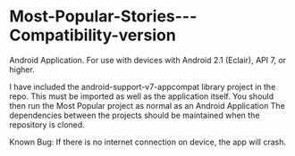 Most-Popular-Stories---Compatibility-version
============================================

Android Application. For use with devices with Android 2.1 (Eclair), API 7, or higher.

I have included the  android-support-v7-appcompat library project in the repo. This must be imported as well as the application itself. You should then run the Most Popular project as normal as an Android Application
The dependencies between the projects should be maintained when the repository is cloned. 

Known Bug: If there is no internet connection on device, the app will crash. 
